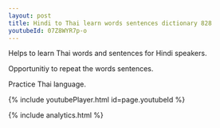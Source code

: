 ```yaml
---
layout: post
title: Hindi to Thai learn words sentences dictionary 828 
youtubeId: 07Z8WYR7p-o
---
```

 
 
Helps to learn Thai words and sentences for Hindi speakers.

Opportunitiy to repeat the words sentences. 

Practice Thai language. 
 
{% include youtubePlayer.html id=page.youtubeId %}
 
 
{% include analytics.html %}